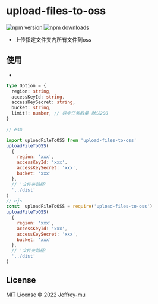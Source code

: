 
# upload-files-to-oss
[![npm version][npm-version-src]][npm-version-href]
[![npm downloads][npm-downloads-src]][npm-downloads-href]
- 上传指定文件夹内所有文件到oss

## 使用
-
```ts
type Option = {
  region: string,
  accessKeyId: string,
  accessKeySecret: string,
  bucket: string,
  limit?: number, // 异步任务数量 默认200
}
```
```js
// esm

import uploadFileToOSS from 'upload-files-to-oss'
uploadFileToOSS(
  {
    region: 'xxx',
    accessKeyId: 'xxx',
    accessKeySecret: 'xxx',
    bucket: 'xxx'
  },
  // '文件夹路径'
  '../dist'
)
// ejs
const  uploadFileToOSS = require('upload-files-to-oss')
uploadFileToOSS(
  {
    region: 'xxx',
    accessKeyId: 'xxx',
    accessKeySecret: 'xxx',
    bucket: 'xxx'
  },
  // '文件夹路径'
  '../dist'
)
```
## License

[MIT](./LICENSE) License © 2022 [Jeffrey-mu](https://github.com/Jeffrey-mu)

<!-- Badges -->
[npm-version-src]: https://img.shields.io/npm/v/upload-files-to-oss/latest.svg?style=flat&colorA=18181B&colorB=28CF8D
[npm-version-href]: https://npmjs.com/package/upload-files-to-oss

[npm-downloads-src]: https://img.shields.io/npm/dm/upload-files-to-oss.svg?style=flat&colorA=18181B&colorB=28CF8D
[npm-downloads-href]: https://npmjs.com/package/upload-files-to-oss


